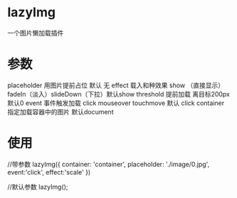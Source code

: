 # lazyImg
一个图片懒加载插件
 
# 参数 
placeholder   用图片提前占位 默认 无
effect   载入和种效果
show  （直接显示）fadeIn（淡入）slideDown（下拉）默认show
threshold   提前加载 离目标200px 默认0
event   事件触发加载 click mouseover touchmove 默认 click
container   指定加载容器中的图片 默认document

# 使用
<script src="lazyImg.js"></script>
//带参数
lazyImg({
      container: 'container',
      placeholder: './image/0.jpg',
      event:'click',
      effect:'scale'
 })
 
 //默认参数
 lazyImg();
